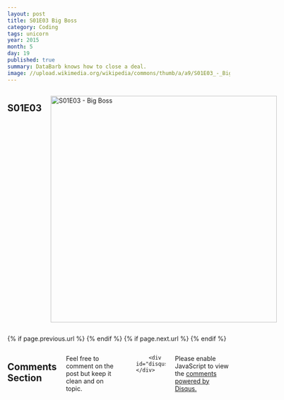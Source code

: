 ```yaml
---
layout: post
title: S01E03 Big Boss
category: Coding
tags: unicorn
year: 2015
month: 5
day: 19
published: true
summary: DataBarb knows how to close a deal.
image: //upload.wikimedia.org/wikipedia/commons/thumb/a/a9/S01E03_-_Big_Boss.JPG/256px-S01E03_-_Big_Boss.JPG
---
```


<div class="row">	
	<div class="span9 columns">
	  <h2>S01E03</h2>
	  <p><a title="By Databarb (Own work) [CC BY-SA 4.0 (http://creativecommons.org/licenses/by-sa/4.0)], via Wikimedia Commons" href="https://commons.wikimedia.org/wiki/File%3AS01E03_-_Big_Boss.JPG"><img width="512" alt="S01E03 - Big Boss" src="//upload.wikimedia.org/wikipedia/commons/thumb/a/a9/S01E03_-_Big_Boss.JPG/512px-S01E03_-_Big_Boss.JPG"/></a></p>  	  
	</div>
</div> 
<!-- standard stuff -->
<div class="row">	
	<div class="span9 column">
			<p class="pull-right">{% if page.previous.url %} <a href="{{page.previous.url}}" title="Previous Post: {{page.previous.title}}"><i class="icon-chevron-left"></i></a> 	{% endif %}   {% if page.next.url %} 	<a href="{{page.next.url}}" title="Next Post: {{page.next.title}}"><i class="icon-chevron-right"></i></a> 	{% endif %} </p>  
	</div>
</div>

<div class="row">	
    <div class="span9 columns">    
		<h2>Comments Section</h2>
	    <p>Feel free to comment on the post but keep it clean and on topic.</p>	
		<div id="disqus_thread"></div>
		
		<div id="disqus_thread"></div>
<script type="text/javascript">
    /* * * CONFIGURATION VARIABLES * * */
    var disqus_shortname = 'databarb';
    
    /* * * DON'T EDIT BELOW THIS LINE * * */
    (function() {
        var dsq = document.createElement('script'); dsq.type = 'text/javascript'; dsq.async = true;
        dsq.src = '//' + disqus_shortname + '.disqus.com/embed.js';
        (document.getElementsByTagName('head')[0] || document.getElementsByTagName('body')[0]).appendChild(dsq);
    })();
</script>
<noscript>Please enable JavaScript to view the <a href="https://disqus.com/?ref_noscript" rel="nofollow">comments powered by Disqus.</a></noscript>
	</div>
</div>

<!-- Twitter -->
<script>!function(d,s,id){var js,fjs=d.getElementsByTagName(s)[0];if(!d.getElementById(id)){js=d.createElement(s);js.id=id;js.src="//platform.twitter.com/widgets.js";fjs.parentNode.insertBefore(js,fjs);}}(document,"script","twitter-wjs");</script>

<!-- Google + -->
<script type="text/javascript">
  (function() {
    var po = document.createElement('script'); po.type = 'text/javascript'; po.async = true;
    po.src = 'https://apis.google.com/js/plusone.js';
    var s = document.getElementsByTagName('script')[0]; s.parentNode.insertBefore(po, s);
  })();
</script>
